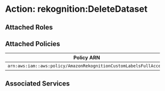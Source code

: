 # Action: rekognition:DeleteDataset

## Attached Roles

## Attached Policies

| Policy ARN | Policy Name |
|------------|-------------|
| `arn:aws:iam::aws:policy/AmazonRekognitionCustomLabelsFullAccess` | [AmazonRekognitionCustomLabelsFullAccess](../policies.md#amazonrekognitioncustomlabelsfullaccess) |

## Associated Services

